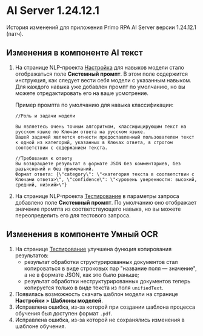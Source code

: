 # AI Server 1.24.12.1

История изменений для приложения Primo RPA AI Server версии 1.24.12.1 (патч).


## Изменения в компоненте AI текст

1. На странице NLP-проекта [Настройка](https://docs.primo-rpa.ru/primo-rpa/primo-rpa-ai-server/user/rabota-s-tipom-proekta-nlp-zadachi/configuration) для навыков модели стало отображаться поле **Системный промпт**. В этом поле содержится инструкция, как следует вести себя модели с указанным навыком. Для каждого навыка уже добавлен промпт по умолчанию, но вы можете отредактировать его на ваше усмотрение.
  
   Пример промпта по умолчанию для навыка классификации:
   ```
   //Роль и задачи модели
   
   Вы являетесь очень точным алгоритмом, классифицирующим текст на русском языке по Ключам ответа на русском языке.
   Вашей задачей является отнести предоставленный пользователем текст к одной из категорий, указанных в Ключах ответа, в строгом соответствии с содержанием текста.

   //Требования к ответу
   Вы возвращаете результат в формате JSON без комментариев, без разъяснений и без примечаний.
   Формат ответа: {\"category\": \"<категория текста в соответствии с Ключами ответа>\", \"confidence\": \"<уровень уверенности: высокий, средний, низкий>\"}
   ```
1. На странице NLP-проекта [Тестирование](https://docs.primo-rpa.ru/primo-rpa/primo-rpa-ai-server/user/rabota-s-tipom-proekta-nlp-zadachi/testing) в параметры запроса добавлено поле **Системный промпт**. По умолчанию оно отображает значение промпта из соответствующего навыка, но вы можете переопределить его для тестового запроса.




## Изменения в компоненте Умный OCR

1. На странице [Тестирование](https://docs.primo-rpa.ru/primo-rpa/primo-rpa-ai-server/user/smart-ocr/testing) улучшена функция копирования результатов:
   * результат обработки структурированных документов стал копироваться в виде строковых пар "название поля — значение", а не в формате JSON, как это было раньше;
   * результат обработки неструктурированных документов теперь копируется только в виде текста из поля `unifiedText`. 
1. Появилась возможность скачать шаблон модели на странице **Настройки > Шаблоны моделей**. 
1. Исправлена ошибка, из-за которой при создании шаблона процесса обучения был доступен формат `.pdf`. 
1. Исправлена ошибка, из-за которой не сохранялись изменения в шаблоне обучения.

